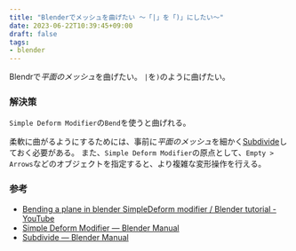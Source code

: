 ```yaml
---
title: "Blenderでメッシュを曲げたい 〜「|」を「)」にしたい〜"
date: 2023-06-22T10:39:45+09:00
draft: false
tags:
- blender
---
```


Blendrで*平面のメッシュ*を曲げたい。
`|`を`)`のように曲げたい。

<!--more-->

### 解決策

`Simple Deform Modifier`の`Bend`を使うと曲げれる。

柔軟に曲がるようにするためには、事前に*平面のメッシュ*を細かく[Subdivide](https://docs.blender.org/manual/en/3.5/modeling/meshes/editing/edge/subdivide.html)しておく必要がある。
また、`Simple Deform Modifier`の原点として、`Empty > Arrows`などのオブジェクトを指定すると、より複雑な変形操作を行える。

### 参考

- [Bending a plane in blender SimpleDeform modifier / Blender tutorial - YouTube](https://www.youtube.com/watch?v=KHVtvI7M9mQ)
- [Simple Deform Modifier — Blender Manual](https://docs.blender.org/manual/en/latest/modeling/modifiers/deform/simple_deform.html#index-0)
- [Subdivide — Blender Manual](https://docs.blender.org/manual/en/3.5/modeling/meshes/editing/edge/subdivide.html)